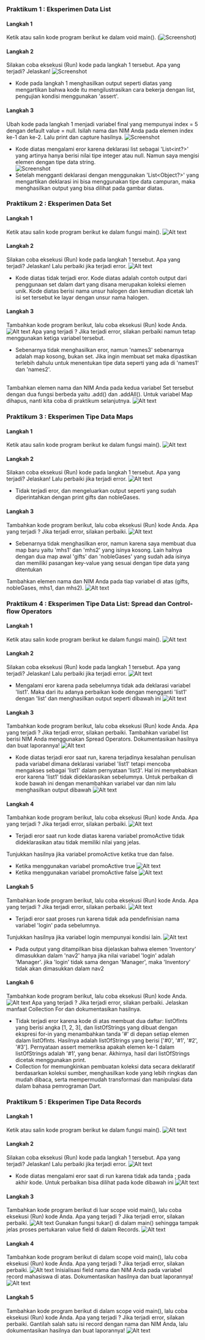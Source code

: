 ### Praktikum 1 : Eksperimen Data List
#### Langkah 1
Ketik atau salin kode program berikut ke dalam void main().
(![Screenshot](docs/l1p1.png))
#### Langkah 2
Silakan coba eksekusi (Run) kode pada langkah 1 tersebut. Apa yang terjadi? Jelaskan!
![Screenshot](docs/l2p1.png)
- Kode pada langkah 1 menghasilkan output seperti diatas yang mengartikan bahwa kode itu mengilustrasikan cara bekerja dengan list, pengujian kondisi menggunakan 'assert'.
#### Langkah 3
Ubah kode pada langkah 1 menjadi variabel final yang mempunyai index = 5 dengan default value = null. Isilah nama dan NIM Anda pada elemen index ke-1 dan ke-2. Lalu print dan capture hasilnya. 
![Screenshot](<docs/l3p1 eror.png>)
- Kode diatas mengalami eror karena deklarasi list sebagai 'List<int?>' yang artinya hanya berisi nilai tipe integer atau null. Namun saya mengisi elemen dengan tipe data string. <br>
![Screenshot](<docs/l3p1 sukses.png>)
- Setelah mengganti deklarasi dengan menggunakan 'List<Object?>' yang mengartikan deklarasi ini bisa menggunakan tipe data campuran, maka menghasilkan output yang bisa dilihat pada gambar diatas.
### Praktikum 2 : Eksperimen Data Set
#### Langkah 1
Ketik atau salin kode program berikut ke dalam fungsi main().
![Alt text](docs/l1p2.png)
#### Langkah 2
Silakan coba eksekusi (Run) kode pada langkah 1 tersebut. Apa yang terjadi? Jelaskan! Lalu perbaiki jika terjadi error.
![Alt text](docs/l2p2.png)
- Kode diatas tidak terjadi eror. Kode diatas adalah contoh output dari penggunaan set dalam dart yang disana merupakan koleksi elemen unik. Kode diatas berisi nama unsur halogen dan kemudian dicetak lah isi set tersebut ke layar dengan unsur nama halogen.
#### Langkah 3
Tambahkan kode program berikut, lalu coba eksekusi (Run) kode Anda.
![Alt text](docs/l3p2.png)
Apa yang terjadi ? Jika terjadi error, silakan perbaiki namun tetap menggunakan ketiga variabel tersebut. <br>
- Sebenarnya tidak menghasilkan eror, namun 'names3' sebenarnya adalah map kosong, bukan set. Jika ingin membuat set maka dipastikan terlebih dahulu untuk menentukan tipe data seperti yang ada di 'names1' dan 'names2'.<br><br>

Tambahkan elemen nama dan NIM Anda pada kedua variabel Set tersebut dengan dua fungsi berbeda yaitu .add() dan .addAll(). Untuk variabel Map dihapus, nanti kita coba di praktikum selanjutnya.
![Alt text](<docs/l3p2 sukses.png>)
### Praktikum 3 : Eksperimen Tipe Data Maps
#### Langkah 1
Ketik atau salin kode program berikut ke dalam fungsi main().
![Alt text](docs/l1p3.png)
#### Langkah 2
Silakan coba eksekusi (Run) kode pada langkah 1 tersebut. Apa yang terjadi? Jelaskan! Lalu perbaiki jika terjadi error.
![Alt text](docs/l2p3.png)
- Tidak terjadi eror, dan mengeluarkan output seperti yang sudah diperintahkan dengan print gifts dan nobleGases.
#### Langkah 3
Tambahkan kode program berikut, lalu coba eksekusi (Run) kode Anda.
Apa yang terjadi ? Jika terjadi error, silakan perbaiki.
![Alt text](<docs/l3p3 eror.png>)
- Sebenarnya tidak menghasilkan eror, namun karena saya membuat dua map baru yaitu 'mhs1' dan 'mhs2' yang isinya kosong. Lain halnya dengan dua map awal 'gifts' dan 'nobleGases' yang sudah ada isinya dan memiliki pasangan key-value yang sesuai dengan tipe data yang ditentukan <br>

Tambahkan elemen nama dan NIM Anda pada tiap variabel di atas (gifts, nobleGases, mhs1, dan mhs2). 
![Alt text](<docs/l3p3 nima.png>)
### Praktikum 4 : Eksperimen Tipe Data List: Spread dan Control-flow Operators
#### Langkah 1
Ketik atau salin kode program berikut ke dalam fungsi main().
![Alt text](docs/l1p4.png)
#### Langkah 2
Silakan coba eksekusi (Run) kode pada langkah 1 tersebut. Apa yang terjadi? Jelaskan! Lalu perbaiki jika terjadi error.
![Alt text](<docs/l2p4 eror.png>)
- Mengalami eror karena pada sebelumnya tidak ada deklarasi variabel 'list1'. Maka dari itu adanya perbaikan kode dengan mengganti 'list1' dengan 'list' dan menghasilkan output seperti dibawah ini
![Alt text](<docs/l2p4 sukses.png>)
#### Langkah 3
Tambahkan kode program berikut, lalu coba eksekusi (Run) kode Anda.
Apa yang terjadi ? Jika terjadi error, silakan perbaiki. Tambahkan variabel list berisi NIM Anda menggunakan Spread Operators. Dokumentasikan hasilnya dan buat laporannya!
![Alt text](<docs/l3p4 error.png>)
- Kode diatas terjadi eror saat run, karena terjadinya kesalahan penulisan pada variabel dimana deklarasi variabel 'list1' tetapi mencoba mengakses sebagai 'list1' dalam pernyataan 'list3'. Hal ini menyebabkan eror karena 'list1' tidak dideklarasikan sebelumnya. Untuk perbaikan di kode bawah ini dengan menambahkan variabel var dan nim lalu menghasilkan output dibawah
![Alt text](<docs/l3p4 sukses.png>)
#### Langkah 4
Tambahkan kode program berikut, lalu coba eksekusi (Run) kode Anda. Apa yang terjadi ? Jika terjadi error, silakan perbaiki. 
![Alt text](<docs/l4p4 eror.png>)
- Terjadi eror saat run kode diatas karena variabel promoActive tidak dideklarasikan atau tidak memiliki nilai yang jelas.

Tunjukkan hasilnya jika variabel promoActive ketika true dan false.
- Ketika menggunakan variabel promoActive true
![Alt text](<docs/l4p4 true.png>)
- Ketika menggunakan variabel promoActive false
![Alt text](<docs/l4p4 false.png>)
#### Langkah 5
Tambahkan kode program berikut, lalu coba eksekusi (Run) kode Anda. Apa yang terjadi ? Jika terjadi error, silakan perbaiki. 
![Alt text](<docs/l5p4 eror.png>)
- Terjadi eror saat proses run karena tidak ada pendefinisian nama variabel 'login' pada sebelumnya.

Tunjukkan hasilnya jika variabel login mempunyai kondisi lain.
![Alt text](<docs/l5p4 sukses.png>)
- Pada output yang ditampilkan bisa dijelaskan bahwa elemen 'Inventory' dimasukkan dalam 'nav2' hanya jika nilai variabel 'login' adalah 'Manager'. jika 'login' tidak sama dengan 'Manager', maka 'Inventory' tidak akan dimasukkan dalam nav2
#### Langkah 6
Tambahkan kode program berikut, lalu coba eksekusi (Run) kode Anda.
![Alt text](docs/l6p4.png)
Apa yang terjadi ? Jika terjadi error, silakan perbaiki. Jelaskan manfaat Collection For dan dokumentasikan hasilnya.
- Tidak terjadi eror karena kode di atas membuat dua daftar: listOfInts yang berisi angka [1, 2, 3], dan listOfStrings yang dibuat dengan ekspresi for-in yang menambahkan tanda '#' di depan setiap elemen dalam listOfInts. Hasilnya adalah listOfStrings yang berisi ['#0', '#1', '#2', '#3']. Pernyataan assert memeriksa apakah elemen ke-1 dalam listOfStrings adalah '#1', yang benar. Akhirnya, hasil dari listOfStrings dicetak menggunakan print. 
- Collection for memungkinkan pembuatan koleksi data secara deklaratif berdasarkan koleksi sumber, menghasilkan kode yang lebih ringkas dan mudah dibaca, serta mempermudah transformasi dan manipulasi data dalam bahasa pemrograman Dart.
### Praktikum 5 : Eksperimen Tipe Data Records
#### Langkah 1
Ketik atau salin kode program berikut ke dalam fungsi main().
![Alt text](docs/l1p5.png)
#### Langkah 2
Silakan coba eksekusi (Run) kode pada langkah 1 tersebut. Apa yang terjadi? Jelaskan! Lalu perbaiki jika terjadi error.
![Alt text](<docs/l2p5 eror.png>)
- Kode diatas mengalami eror saat di run karena tidak ada tanda ; pada akhir kode. Untuk perbaikan bisa dilihat pada kode dibawah ini
![Alt text](docs/l2p5.png)
#### Langkah 3
Tambahkan kode program berikut di luar scope void main(), lalu coba eksekusi (Run) kode Anda. Apa yang terjadi ? Jika terjadi error, silakan perbaiki. 
![Alt text](<docs/l3p5 eror.png>)
Gunakan fungsi tukar() di dalam main() sehingga tampak jelas proses pertukaran value field di dalam Records.
![Alt text](<docs/l3p5 sukses.png>)
#### Langkah 4
Tambahkan kode program berikut di dalam scope void main(), lalu coba eksekusi (Run) kode Anda.
Apa yang terjadi ? Jika terjadi error, silakan perbaiki. 
![Alt text](<docs/l4p5 eror.png>)
Inisialisasi field nama dan NIM Anda pada variabel record mahasiswa di atas. Dokumentasikan hasilnya dan buat laporannya!
![Alt text](<docs/l4p5 sukses.png>)
#### Langkah 5
Tambahkan kode program berikut di dalam scope void main(), lalu coba eksekusi (Run) kode Anda.
Apa yang terjadi ? Jika terjadi error, silakan perbaiki. Gantilah salah satu isi record dengan nama dan NIM Anda, lalu dokumentasikan hasilnya dan buat laporannya!
![Alt text](docs/l5p5.png)

